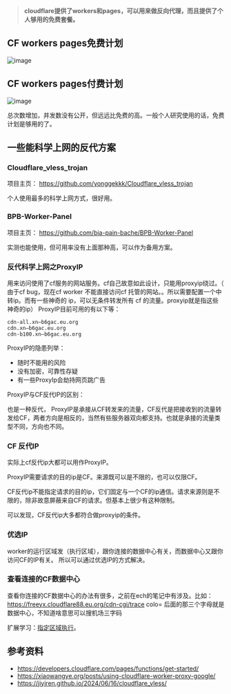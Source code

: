 > **cloudflare提供了workers和pages，可以用来做反向代理，而且提供了个人够用的免费套餐。**

## CF workers pages免费计划
![image](https://github.com/user-attachments/assets/ab5f40ec-aefb-42b5-86c2-719976a66d49)

## CF workers pages付费计划
![image](https://github.com/user-attachments/assets/98a3f355-0a31-4af3-85b5-845081696610)

总次数增加，并发数没有公开，但远远比免费的高。一般个人研究使用的话，免费计划是够用的了。

## 一些能科学上网的反代方案
### Cloudflare_vless_trojan
项目主页：
https://github.com/yonggekkk/Cloudflare_vless_trojan

个人使用最多的科学上网方式，很好用。

### BPB-Worker-Panel
项目主页：
https://github.com/bia-pain-bache/BPB-Worker-Panel

实测也能使用，但可用率没有上面那种高，可以作为备用方案。

### 反代科学上网之ProxyIP
用来访问使用了cf服务的网站服务。cf自己故意如此设计，只能用proxyip绕过。（ 由于cf bug，现在cf worker 不能直接访问cf 托管的网站。。所以需要配置一个中转ip。而有一些神奇的 ip，可以无条件转发所有 cf 的流量。proxyip就是指这些神奇的ip）
ProxyIP目前可用的有以下等：

```
cdn-all.xn–b6gac.eu.org
cdn.xn–b6gac.eu.org
cdn-b100.xn–b6gac.eu.org  
```

ProxyIP的隐患列举：

- 随时不能用的风险
- 没有加密，可靠性存疑
- 有一些ProxyIp会劫持网页跳广告  

ProxyIP与CF反代IP的区别：

也是一种反代， ProxyIP是承接从CF转发来的流量，CF反代是把接收到的流量转发给CF，两者方向是相反的，当然有些服务器双向都支持。也就是承接的流量类型不同，方向也不同。

### CF 反代IP
实际上cf反代ip大都可以用作ProxyIP。

ProxyIP需要请求的目的ip是CF。来源既可以是不限的，也可以仅限CF。

CF反代ip不能指定请求的目的ip，它们固定与一个CF的ip通信。请求来源则是不限的，除非故意屏蔽来自CF的请求。但基本上很少有这种限制。

可以发现，CF反代ip大多都符合做proxyip的条件。

### 优选IP
worker的运行区域发（执行区域），跟你连接的数据中心有关，而数据中心又跟你访问CF的IP有关。
所以可以通过优选IP的方式解决。

### 查看连接的CF数据中心
查看你连接的CF数据中心的办法有很多，之前在ech的笔记中有涉及。比如：https://freeyx.cloudflare88.eu.org/cdn-cgi/trace
colo= 后面的那三个字母就是数据中心，不知道啥意思可以搜机场三字码

扩展学习：[指定区域执行](https://blog.lyc8503.net/post/cloudflare-worker-region/)。

## 参考资料

- https://developers.cloudflare.com/pages/functions/get-started/
- https://xiaowangye.org/posts/using-cloudflare-worker-proxy-google/
- https://jiyiren.github.io/2024/06/16/cloudflare_vless/
